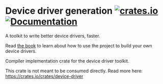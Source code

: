 # Device driver generation [![crates.io](https://img.shields.io/crates/v/device-driver-generation.svg)](https://crates.io/crates/device-driver-generation) [![Documentation](https://docs.rs/device-driver-generation/badge.svg)](https://docs.rs/device-driver-generation)

A toolkit to write better device drivers, faster.

Read [the book](diondokter.github.io/device-driver) to learn about how to use the project to build your own device drivers.

Compiler implementation crate for the device driver toolkit.

This crate is not meant to be consumed directly. Read more here: <https://crates.io/crates/device-driver>
